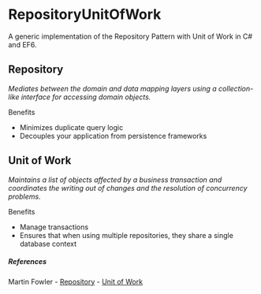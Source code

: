 # RepositoryUnitOfWork

A generic implementation of the Repository Pattern with Unit of Work in C# and EF6.

## Repository

*Mediates between the domain and data mapping layers using a collection-like interface for accessing domain objects.*

Benefits
* Minimizes duplicate query logic
* Decouples your application from persistence frameworks


## Unit of Work

*Maintains a list of objects affected by a business transaction and coordinates the writing out of changes and the resolution of concurrency problems.*

Benefits
* Manage transactions
* Ensures that when using multiple repositories, they share a single database context


##### References
Martin Fowler - [Repository](https://martinfowler.com/eaaCatalog/repository.html) - [ Unit of Work](https://martinfowler.com/eaaCatalog/unitOfWork.html)

